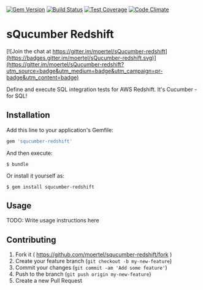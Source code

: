 [![Gem Version](https://badge.fury.io/rb/sQucumber-redshift.svg)](https://badge.fury.io/rb/sQucumber-redshift) [![Build Status](https://travis-ci.org/moertel/sQucumber-redshift.svg?branch=master)](https://travis-ci.org/moertel/sQucumber-redshift) [![Test Coverage](https://codeclimate.com/github/moertel/sQucumber-redshift/badges/coverage.svg)](https://codeclimate.com/github/moertel/sQucumber-redshift/coverage) [![Code Climate](https://codeclimate.com/github/moertel/sQucumber-redshift/badges/gpa.svg)](https://codeclimate.com/github/moertel/sQucumber-redshift)

# sQucumber Redshift

[![Join the chat at https://gitter.im/moertel/sQucumber-redshift](https://badges.gitter.im/moertel/sQucumber-redshift.svg)](https://gitter.im/moertel/sQucumber-redshift?utm_source=badge&utm_medium=badge&utm_campaign=pr-badge&utm_content=badge)

Define and execute SQL integration tests for AWS Redshift. It's Cucumber - for SQL!

## Installation

Add this line to your application's Gemfile:

```ruby
gem 'squcumber-redshift'
```

And then execute:

    $ bundle

Or install it yourself as:

    $ gem install squcumber-redshift

## Usage

TODO: Write usage instructions here

## Contributing

1. Fork it ( https://github.com/moertel/squcumber-redshift/fork )
2. Create your feature branch (`git checkout -b my-new-feature`)
3. Commit your changes (`git commit -am 'Add some feature'`)
4. Push to the branch (`git push origin my-new-feature`)
5. Create a new Pull Request
